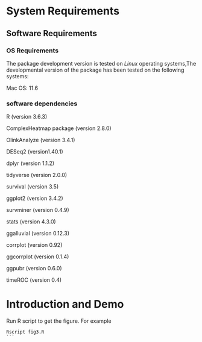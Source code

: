# System Requirements

## Software Requirements
### OS Requirements
The package development version is tested on *Linux* operating systems,The developmental version of the package has been tested on the following systems:

Mac OS:  11.6

### software dependencies
R (version 3.6.3) 

ComplexHeatmap package (version 2.8.0)

OlinkAnalyze (version 3.4.1)

DESeq2 (version1.40.1)

dplyr (version 1.1.2)

tidyverse (version 2.0.0)

survival (version 3.5)

ggplot2 (version 3.4.2)

survminer (version 0.4.9)

stats (version 4.3.0)

ggalluvial (version 0.12.3)

corrplot (version 0.92)

ggcorrplot (version 0.1.4)

ggpubr (version 0.6.0) 

timeROC (version 0.4)

# Introduction and Demo
Run  R script to get the figure. For example
```
Rscript fig3.R
``` 
